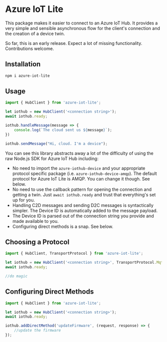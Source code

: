 # Azure IoT Lite
This package makes it easier to connect to an Azure IoT Hub. It provides a very simple and sensible asynchronous flow for the client's connection and the creation of a device twin.

So far, this is an early release. Expect a lot of missing functionality. Contributions welcome.

## Installation

``` bash
npm i azure-iot-lite
```

## Usage

``` ts
import { HubClient } from 'azure-iot-lite';

let iothub = new HubClient('<connection string>');
await iothub.ready;

iothub.handleMessage(message => {
    console.log(`The cloud sent us ${message}`);
})

iothub.sendMessage("Hi, cloud. I'm a device");
```

You can see this library abstracts away a lot of the difficulty of using the raw Node.js SDK for Azure IoT Hub including:

* No need to import the `azure-iothub-device` and your appropriate protocol specific package (i.e. `azure-iothub-device-amqp`). The default protocol for Azure IoT Lite is AMQP. You can change it though. See below.
* No need to use the callback pattern for opening the connection and getting a twin. Just `await iothub.ready` and trust that everything's set up for you.
* Handling C2D messages and sending D2C messages is syntactically simpler. The Device ID is automatically added to the message payload.
* The Device ID is parsed out of the connection string you provide and made available to you.
* Configuring direct methods is a snap. See below.

## Choosing a Protocol

``` ts
import { HubClient, TransportProtocol } from 'azure-iot-lite';

let iothub = new HubClient('<connection string>', TransportProtocol.Mqtt);
await iothub.ready;

//do magic

```

## Configuring Direct Methods

``` ts
import { HubClient } from 'azure-iot-lite';

let iothub = new HubClient('<connection string>');
await iothub.ready;

iothub.addDirectMethod('updateFirmware', (request, response) => {
    //update the firmware
});
```
